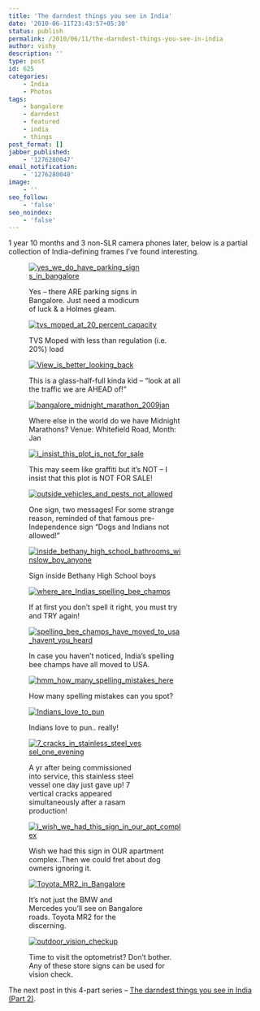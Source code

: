 ```yaml
---
title: 'The darndest things you see in India'
date: '2010-06-11T23:43:57+05:30'
status: publish
permalink: /2010/06/11/the-darndest-things-you-see-in-india
author: vishy
description: ''
type: post
id: 625
categories: 
    - India
    - Photos
tags:
    - bangalore
    - darndest
    - featured
    - india
    - things
post_format: []
jabber_published:
    - '1276280047'
email_notification:
    - '1276280048'
image:
    - ''
seo_follow:
    - 'false'
seo_noindex:
    - 'false'
---
```

1 year 10 months and 3 non-SLR camera phones later, below is a partial collection of India-defining frames I’ve found interesting.

<figure aria-describedby="caption-attachment-619" class="wp-caption alignleft" id="attachment_619" style="width: 225px">

[![](http://ulaar.files.wordpress.com/2010/06/img_0155.jpg?w=225 "yes_we_do_have_parking_signs_in_bangalore")](http://ulaar.files.wordpress.com/2010/06/img_0155.jpg)<figcaption class="wp-caption-text" id="caption-attachment-619">Yes – there ARE parking signs in Bangalore. Just need a modicum of luck &amp; a Holmes gleam.</figcaption></figure>

<figure aria-describedby="caption-attachment-608" class="wp-caption alignright" id="attachment_608" style="width: 300px">

[![](http://ulaar.files.wordpress.com/2010/06/13012009266.jpg?w=300 "tvs_moped_at_20_percent_capacity")](http://ulaar.files.wordpress.com/2010/06/13012009266.jpg)<figcaption class="wp-caption-text" id="caption-attachment-608">TVS Moped with less than regulation (i.e. 20%) load</figcaption></figure>

<figure aria-describedby="caption-attachment-606" class="wp-caption aligncenter" id="attachment_606" style="width: 300px">

[![](http://ulaar.files.wordpress.com/2010/06/04012009220.jpg?w=300 "View_is_better_looking_back")](http://ulaar.files.wordpress.com/2010/06/04012009220.jpg)<figcaption class="wp-caption-text" id="caption-attachment-606">This is a glass-half-full kinda kid – “look at all the traffic we are AHEAD of!”</figcaption></figure>

<figure aria-describedby="caption-attachment-607" class="wp-caption alignright" id="attachment_607" style="width: 300px">

[![](http://ulaar.files.wordpress.com/2010/06/11012009259.jpg?w=300 "bangalore_midnight_marathon_2009jan")](http://ulaar.files.wordpress.com/2010/06/11012009259.jpg)<figcaption class="wp-caption-text" id="caption-attachment-607">Where else in the world do we have Midnight Marathons? Venue: Whitefield Road, Month: Jan</figcaption></figure>

<figure aria-describedby="caption-attachment-617" class="wp-caption alignleft" id="attachment_617" style="width: 300px">

[![](http://ulaar.files.wordpress.com/2010/06/img_0082.jpg?w=300 "i_insist_this_plot_is_not_for_sale")](http://ulaar.files.wordpress.com/2010/06/img_0082.jpg)<figcaption class="wp-caption-text" id="caption-attachment-617">This may seem like graffiti but it’s NOT – I insist that this plot is NOT FOR SALE!</figcaption></figure>

<figure aria-describedby="caption-attachment-615" class="wp-caption alignleft" id="attachment_615" style="width: 300px">

[![](http://ulaar.files.wordpress.com/2010/06/img_0055.jpg?w=300 "outside_vehicles_and_pests_not_allowed")](http://ulaar.files.wordpress.com/2010/06/img_0055.jpg)<figcaption class="wp-caption-text" id="caption-attachment-615">One sign, two messages! For some strange reason, reminded of that famous pre-Independence sign “Dogs and Indians not allowed!”</figcaption></figure>

<figure aria-describedby="caption-attachment-616" class="wp-caption alignright" id="attachment_616" style="width: 300px">

[![](http://ulaar.files.wordpress.com/2010/06/img_0081.jpg?w=300 "inside_bethany_high_school_bathrooms_winslow_boy_anyone")](http://ulaar.files.wordpress.com/2010/06/img_0081.jpg)<figcaption class="wp-caption-text" id="caption-attachment-616">Sign inside Bethany High School boys</figcaption></figure>

<figure aria-describedby="caption-attachment-609" class="wp-caption alignleft" id="attachment_609" style="width: 300px">

[![](http://ulaar.files.wordpress.com/2010/06/14022009593.jpg?w=300 "where_are_Indias_spelling_bee_champs")](http://ulaar.files.wordpress.com/2010/06/14022009593.jpg)<figcaption class="wp-caption-text" id="caption-attachment-609">If at first you don’t spell it right, you must try and TRY again!</figcaption></figure>

<figure aria-describedby="caption-attachment-610" class="wp-caption alignright" id="attachment_610" style="width: 300px">

[![](http://ulaar.files.wordpress.com/2010/06/22012009286.jpg?w=300 "spelling_bee_champs_have_moved_to_usa_havent_you_heard")](http://ulaar.files.wordpress.com/2010/06/22012009286.jpg)<figcaption class="wp-caption-text" id="caption-attachment-610">In case you haven’t noticed, India’s spelling bee champs have all moved to USA.</figcaption></figure>

<figure aria-describedby="caption-attachment-624" class="wp-caption alignleft" id="attachment_624" style="width: 300px">

[![](http://ulaar.files.wordpress.com/2010/06/img_4449-2.jpg?w=300 "hmm_how_many_spelling_mistakes_here")](http://ulaar.files.wordpress.com/2010/06/img_4449-2.jpg)<figcaption class="wp-caption-text" id="caption-attachment-624">How many spelling mistakes can you spot?</figcaption></figure>

<figure aria-describedby="caption-attachment-622" class="wp-caption alignright" id="attachment_622" style="width: 300px">

[![](http://ulaar.files.wordpress.com/2010/06/img_0240.jpg?w=300 "Indians_love_to_pun")](http://ulaar.files.wordpress.com/2010/06/img_0240.jpg)<figcaption class="wp-caption-text" id="caption-attachment-622">Indians love to pun.. really!</figcaption></figure>

<figure aria-describedby="caption-attachment-623" class="wp-caption alignleft" id="attachment_623" style="width: 225px">

[![](http://ulaar.files.wordpress.com/2010/06/img_0292.jpg?w=225 "7_cracks_in_stainless_steel_vessel_one_evening")](http://ulaar.files.wordpress.com/2010/06/img_0292.jpg)<figcaption class="wp-caption-text" id="caption-attachment-623">A yr after being commissioned into service, this stainless steel vessel one day just gave up! 7 vertical cracks appeared simultaneously after a rasam production!</figcaption></figure>

<figure aria-describedby="caption-attachment-614" class="wp-caption alignright" id="attachment_614" style="width: 300px">

[![](http://ulaar.files.wordpress.com/2010/06/img_0001.jpg?w=300 "i_wish_we_had_this_sign_in_our_apt_complex")](http://ulaar.files.wordpress.com/2010/06/img_0001.jpg)<figcaption class="wp-caption-text" id="caption-attachment-614">Wish we had this sign in OUR apartment complex..Then we could fret about dog owners ignoring it.</figcaption></figure>

<figure aria-describedby="caption-attachment-621" class="wp-caption aligncenter" id="attachment_621" style="width: 225px">

[![](http://ulaar.files.wordpress.com/2010/06/img_0168.jpg?w=225 "Toyota_MR2_in_Bangalore")](http://ulaar.files.wordpress.com/2010/06/img_0168.jpg)<figcaption class="wp-caption-text" id="caption-attachment-621">It’s not just the BMW and Mercedes you’ll see on Bangalore roads. Toyota MR2 for the discerning.</figcaption></figure>

<figure aria-describedby="caption-attachment-611" class="wp-caption aligncenter" id="attachment_611" style="width: 300px">

[![](http://ulaar.files.wordpress.com/2010/06/24012009291.jpg?w=300 "outdoor_vision_checkup")](http://ulaar.files.wordpress.com/2010/06/24012009291.jpg)<figcaption class="wp-caption-text" id="caption-attachment-611">Time to visit the optometrist? Don’t bother. Any of these store signs can be used for vision check.</figcaption></figure>

The next post in this 4-part series – [The darndest things you see in India (Part 2)](http://www.ulaar.com/2010/07/22/the-darndest-things-you-see-in-india-part-2/).